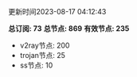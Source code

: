 更新时间2023-08-17 04:12:43

**总订阅: 73**
**总节点: 869**
**有效节点: 235**
- v2ray节点: 200
- trojan节点: 25
- ss节点: 10
